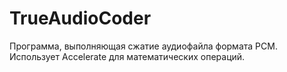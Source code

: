 # TrueAudioCoder
Программа, выполняющая сжатие аудиофайла формата PCM. Использует Accelerate для математических операций.
